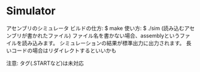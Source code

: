 # Simulator
アセンブリのシミュレータ
ビルドの仕方:
$ make
使い方:
$ ./sim (読み込むアセンブリが書かれたファイル)
ファイル名を書かない場合、assemblyというファイルを読み込みます。
シミュレーションの結果が標準出力に出力されます。
長いコードの場合はリダイレクトするといいかも

注意:
タグ(.STARTなど)は未対応
